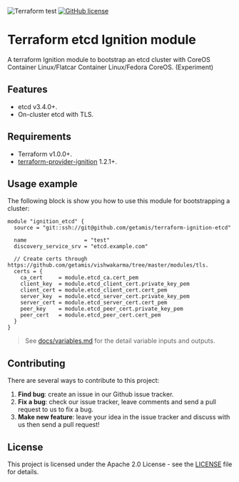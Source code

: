 ![Terraform test](https://github.com/getamis/terraform-ignition-etcd/workflows/Terraform%20test/badge.svg) [![GitHub license](https://img.shields.io/github/license/getamis/terraform-ignition-etcd)](https://github.com/getamis/terraform-ignition-etcd/blob/master/LICENSE)
# Terraform etcd Ignition module
A terraform Ignition module to bootstrap an etcd cluster with CoreOS Container Linux/Flatcar Container Linux/Fedora CoreOS. (Experiment)

## Features

* etcd v3.4.0+.
* On-cluster etcd with TLS. 

## Requirements

* Terraform v1.0.0+.
* [terraform-provider-ignition](https://github.com/terraform-providers/terraform-provider-ignition) 1.2.1+.

## Usage example
The following block is show you how to use this module for bootstrapping a cluster:
 
```hcl
module "ignition_etcd" {
  source = "git::ssh://git@github.com/getamis/terraform-ignition-etcd"

  name                  = "test"
  discovery_service_srv = "etcd.example.com"

  // Create certs through https://github.com/getamis/vishwakarma/tree/master/modules/tls.
  certs = {
    ca_cert     = module.etcd_ca.cert_pem
    client_key  = module.etcd_client_cert.private_key_pem
    client_cert = module.etcd_client_cert.cert_pem
    server_key  = module.etcd_server_cert.private_key_pem
    server_cert = module.etcd_server_cert.cert_pem
    peer_key    = module.etcd_peer_cert.private_key_pem
    peer_cert   = module.etcd_peer_cert.cert_pem
  }
}
```

> See [docs/variables.md](docs/variables.md) for the detail variable inputs and outputs.

## Contributing
There are several ways to contribute to this project:

1. **Find bug**: create an issue in our Github issue tracker.
2. **Fix a bug**: check our issue tracker, leave comments and send a pull request to us to fix a bug.
3. **Make new feature**: leave your idea in the issue tracker and discuss with us then send a pull request!

## License
This project is licensed under the Apache 2.0 License - see the [LICENSE](LICENSE) file for details.
